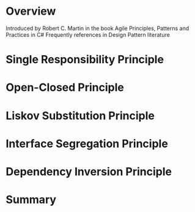 # Overview
Introduced by Robert C. Martin in the book Agile Principles, Patterns and Practices in C#
Frequently references in Design Pattern literature

# Single Responsibility Principle

# Open-Closed Principle

# Liskov Substitution Principle

# Interface Segregation Principle 

# Dependency Inversion Principle

# Summary